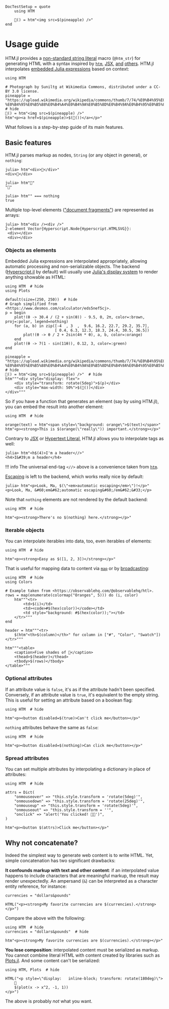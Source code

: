 ```@meta
DocTestSetup = quote
    using HTM

    🍍() = htm"<img src=$(pineapple) />"
end
```

# Usage guide

HTM.jl provides a
[non-standard string literal](https://docs.julialang.org/en/v1/manual/strings/#non-standard-string-literals)
macro (`@htm_str`) for generating HTML with a syntax inspired by
[`htm`](https://github.com/developit/htm),
[JSX](https://reactjs.org/docs/introducing-jsx.html),
[and](https://lit-html.polymer-project.org/guide)
[others](https://github.com/observablehq/htl).
HTM.jl interpolates
[embedded Julia expressions](https://docs.julialang.org/en/v1/manual/strings/#string-interpolation)
based on context:

```@example
using HTM

# Photograph by Suniltg at Wikimedia Commons, distributed under a CC-BY 3.0 license.
pineapple = "https://upload.wikimedia.org/wikipedia/commons/thumb/7/74/%E0%B4%95%E0%B5%88%E0%B4%A4%E0%B4%9A%E0%B5%8D%E0%B4%9A%E0%B4%95%E0%B5%8D%E0%B4%95.jpg/800px-%E0%B4%95%E0%B5%88%E0%B4%A4%E0%B4%9A%E0%B5%8D%E0%B4%9A%E0%B4%95%E0%B5%8D%E0%B4%95.jpg"  # hide
🍍() = htm"<img src=$(pineapple) />"
htm"<p><a href=$(pineapple)>$(🍍())</a></p>"
```

What follows is a step-by-step guide of its main features.

## Basic features

HTM.jl parses markup as nodes, `String` (or any object in general), or `nothing`:

```jldoctest
julia> htm"<div>🍍</div>"
<div>🍍</div>
```

```jldoctest
julia> htm"🍍"
"🍍"
```

```jldoctest
julia> htm"" === nothing
true
```

Multiple top-level elements
(["document fragments"](https://developer.mozilla.org/en-US/docs/Web/API/DocumentFragment))
are represented as arrays:

```jldoctest
julia> htm"<div /><div />"
2-element Vector{Hyperscript.Node{Hyperscript.HTMLSVG}}:
 <div></div>
 <div></div>
```

### Objects as elements

Embedded Julia expressions are interpolated appropriately, allowing automatic
processing and non-serializable objects.
The backend ([Hyperscript.jl](https://github.com/yurivish/Hyperscript.jl) by
default) will usually use
[Julia's display system](https://youtu.be/S1Fb5oNhhbc) to render anything
showable as HTML:

```@example
using HTM  # hide
using Plots

default(size=(250, 250))  # hide
# Graph simplified from <https://www.desmos.com/calculator/eds5nef5cj>.
p = begin
    plot!(θ -> 30.4 / (2 + sin(θ)) - 9.5, 0, 2π, color=:brown, proj=:polar, legend=nothing)
    for (a, b) in zip([-4  , 3  ,  9.6, 16.2, 22.7, 29.2, 35.7],
                      [ 0.4, 6.3, 12.3, 18.3, 24.4, 30.5, 36.5])
        plot!(θ -> θ / 2 + 2sin(4π * θ), a, b, color=:orange)
    end
    plot!(θ -> 7(1 - sin(11θ)), 0.12, 3, color=:green)
end

pineapple = "https://upload.wikimedia.org/wikipedia/commons/thumb/7/74/%E0%B4%95%E0%B5%88%E0%B4%A4%E0%B4%9A%E0%B5%8D%E0%B4%9A%E0%B4%95%E0%B5%8D%E0%B4%95.jpg/800px-%E0%B4%95%E0%B5%88%E0%B4%A4%E0%B4%9A%E0%B5%8D%E0%B4%9A%E0%B4%95%E0%B5%8D%E0%B4%95.jpg"  # hide
🍍() = htm"<img src=$(pineapple) />"  # hide
htm"""<div style="display: flex">
    <div style="transform: rotate(5deg)">$(p)</div>
    <div style="max-width: 50%">$(🍍())</div>
</div>"""
```

So if you have a function that generates an element (say by using
HTM.jl), you can embed the result into another element:

```@example
using HTM  # hide

orange(text) = htm"<span style=\"background: orange\">$(text)</span>"
htm"<p><strong>This is $(orange(\"really\")) important.</strong></p>"
```

Contrary to
[JSX](https://reactjs.org/docs/jsx-in-depth.html#choosing-the-type-at-runtime)
or
[Hypertext Literal](https://github.com/observablehq/htl#errors-on-invalid-bindings),
HTM.jl allows you to interpolate tags as well:

```jldoctest
julia> htm"<h$(4)>I'm a header<//>"
<h4>I&#39;m a header</h4>
```

!!! info
    The universal end-tag `<//>` above is a convenience taken from
    [`htm`](https://github.com/developit/htm).

[Escaping](https://stackoverflow.com/q/7381974/4039050) is left to the
backend, which works really nice by default:

```jldoctest
julia> htm"<p>Look, Ma, $(\"<em>automatic escaping</em>\")!</p>"
<p>Look, Ma, &#60;em&#62;automatic escaping&#60;/em&#62;&#33;</p>
```

Note that `nothing` elements are not rendered by the default backend:

```@example
using HTM  # hide

htm"<p><strong>There's no $(nothing) here.</strong></p>"
```

### Iterable objects

You can interpolate iterables into data, too, even iterables of elements:

```@example
using HTM  # hide

htm"<p><strong>Easy as $([1, 2, 3])</strong></p>"
```

That is useful for mapping data to content via
[`map`](https://docs.julialang.org/en/v1/base/collections/#Base.map) or by
[broadcasting](https://docs.julialang.org/en/v1/manual/arrays/#Broadcasting):

```@example
using HTM  # hide
using Colors

# Example taken from <https://observablehq.com/@observablehq/htl>.
rows = map(enumerate(colormap("Oranges", 5))) do (i, color)
    htm"""<tr>
        <td>$(i)</td>
        <td><code>#$(hex(color))</code></td>
        <td style="background: #$(hex(color));"></td>
    </tr>"""
end

header = htm"""<tr>
    $(htm"<th>$(column)</th>" for column in ["#", "Color", "Swatch"])
</tr>"""

htm"""<table>
    <caption>Five shades of 🍍</caption>
    <thead>$(header)</thead>
    <tbody>$(rows)</tbody>
</table>"""
```

### Optional attributes

If an attribute value is `false`, it's as if the attribute hadn't been
specified.
Conversely, if an attribute value is `true`, it's equivalent to the empty
string.
This is useful for setting an attribute based on a boolean flag:

```@example
using HTM  # hide

htm"<p><button disabled=$(true)>Can't click me</button></p>"
```

`nothing` attributes behave the same as `false`:

```@example
using HTM  # hide

htm"<p><button disabled=$(nothing)>Can click me</button></p>"
```

### Spread attributes

You can set multiple attributes by interpolating a dictionary in place of
attributes:

```@example
using HTM  # hide

attrs = Dict(
    "onmouseover" => "this.style.transform = 'rotate(5deg)'",
    "onmousedown" => "this.style.transform = 'rotate(25deg)'",
    "onmouseup" => "this.style.transform = 'rotate(5deg)'",
    "onmouseout" => "this.style.transform = ''",
    "onclick" => "alert('You clicked! 🍍🎉')",
)

htm"<p><button $(attrs)>Click me</button></p>"
```

## Why not concatenate?

Indeed the simplest way to generate web content is to write HTML.
Yet, simple concatenation has two significant drawbacks:

**It confounds markup with text and other content**:
if an interpolated value happens to include characters that are meaningful
markup, the result may render unexpectedly.
An ampersand (`&`) can be interpreted as a character entity reference, for
instance:

```@example
currencies = "dollars&pounds"

HTML("<p><strong>My favorite currencies are $(currencies).</strong></p>")
```

Compare the above with the following:

```@example
using HTM  # hide
currencies = "dollars&pounds"  # hide

htm"<p><strong>My favorite currencies are $(currencies).</strong></p>"
```

**You lose composition**:
interpolated content must be serialized as markup.
You cannot combine literal HTML with content created by libraries such as
[Plots.jl](http://docs.juliaplots.org/latest/).
And some content can't be serialized:

```@example
using HTM, Plots  # hide

HTML("<p style=\"display:   inline-block; transform: rotate(180deg)\">
    🍍
    $(plot(x -> x^2, -1, 1))
</p>")
```

The above is probably *not* what you want.
